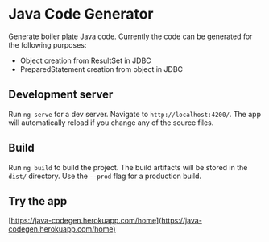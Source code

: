 # Java Code Generator
Generate boiler plate Java code. Currently the code can be generated for the following purposes:
- Object creation from ResultSet in JDBC
- PreparedStatement creation from object in JDBC

## Development server

Run `ng serve` for a dev server. Navigate to `http://localhost:4200/`. The app will automatically reload if you change any of the source files.

## Build

Run `ng build` to build the project. The build artifacts will be stored in the `dist/` directory. Use the `--prod` flag for a production build.

## Try the app
[https://java-codegen.herokuapp.com/home](https://java-codegen.herokuapp.com/home)

